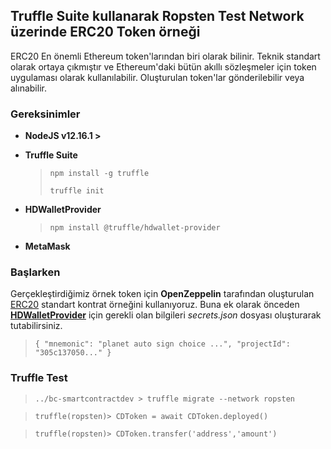 ## Truffle Suite kullanarak Ropsten Test Network üzerinde ERC20 Token örneği
ERC20 En önemli Ethereum token'larından biri olarak bilinir. Teknik standart olarak ortaya çıkmıştır ve Ethereum'daki bütün akıllı sözleşmeler için token uygulaması olarak kullanılabilir. Oluşturulan token'lar gönderilebilir veya alınabilir.


### Gereksinimler
- **NodeJS v12.16.1 >**

- **Truffle Suite**
    > `npm install -g truffle`
    > 
    > `truffle init`

- **HDWalletProvider**
    > `npm install @truffle/hdwallet-provider`

- **MetaMask**

### Başlarken
Gerçekleştirdiğimiz örnek token için **OpenZeppelin** tarafından oluşturulan <a href="https://github.com/OpenZeppelin/openzeppelin-contracts/blob/v3.0.0/contracts/token/ERC20/ERC20.sol" target="_blank">ERC20</a> standart kontrat örneğini kullanıyoruz. Buna ek olarak önceden <a href="https://github.com/trufflesuite/truffle/tree/master/packages/hdwallet-provider" target="_blank">**HDWalletProvider**</a> için gerekli olan bilgileri *secrets.json* dosyası oluşturarak tutabilirsiniz.
  > `{
    "mnemonic": "planet auto sign choice ...",
    "projectId": "305c137050..."
    }`
    
### Truffle Test
> `../bc-smartcontractdev > truffle migrate --network ropsten`

> `truffle(ropsten)> CDToken = await CDToken.deployed()`

> `truffle(ropsten)> CDToken.transfer('address','amount')`

